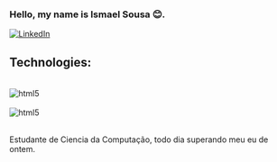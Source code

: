 ### Hello, my name is Ismael Sousa 😊.
[![LinkedIn](https://img.shields.io/badge/LinkedIn-0077B5?style=for-the-badge&logo=linkedin&logoColor=white)](https://www.linkedin.com/in/ismael-castro-565751290/)

## Technologies:
<div style= "display: inline_block"><br/>
<img align="center" alt = "html5" src= "https://img.shields.io/badge/C-00599C?style=for-the-badge&logo=c&logoColor=white"/>
<div style= "display: inline_block"><br/>
<img align="center" alt = "html5" src= "https://img.shields.io/badge/Python-14354C?style=for-the-badge&logo=python&logoColor=white"/>
</div><br/>

Estudante de Ciencia da Computação, todo dia superando meu eu de ontem.
